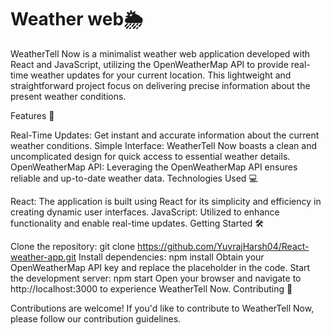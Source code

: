 <h1>Weather web🌦️</h1>

WeatherTell Now is a minimalist weather web application developed with React and JavaScript, utilizing the OpenWeatherMap API to provide real-time weather updates for your current location. This lightweight and straightforward project focus on delivering precise information about the present weather conditions.

Features 🚀

Real-Time Updates: Get instant and accurate information about the current weather conditions.
Simple Interface: WeatherTell Now boasts a clean and uncomplicated design for quick access to essential weather details.
OpenWeatherMap API: Leveraging the OpenWeatherMap API ensures reliable and up-to-date weather data.
Technologies Used 💻

React: The application is built using React for its simplicity and efficiency in creating dynamic user interfaces.
JavaScript: Utilized to enhance functionality and enable real-time updates.
Getting Started 🛠️

Clone the repository: git clone https://github.com/YuvrajHarsh04/React-weather-app.git
Install dependencies: npm install
Obtain your OpenWeatherMap API key and replace the placeholder in the code.
Start the development server: npm start
Open your browser and navigate to http://localhost:3000 to experience WeatherTell Now.
Contributing 🤝

Contributions are welcome! If you'd like to contribute to WeatherTell Now, please follow our contribution guidelines.

